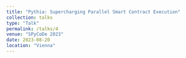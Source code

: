 ```yaml
---
title: "Pythia: Supercharging Parallel Smart Contract Execution"
collection: talks
type: "Talk"
permalink: /talks/4
venue: "SPyCoDe 2023"
date: 2023-08-20
location: "Vienna"
---
```

